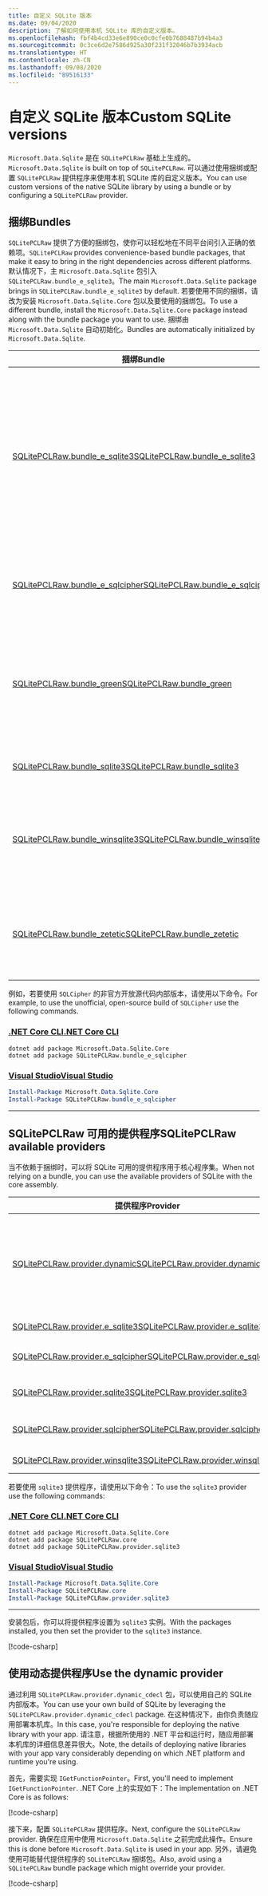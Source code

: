 ```yaml
---
title: 自定义 SQLite 版本
ms.date: 09/04/2020
description: 了解如何使用本机 SQLite 库的自定义版本。
ms.openlocfilehash: fbf4b4cd33e6e890ce0c0cfe0b7688487b94b4a3
ms.sourcegitcommit: 0c3ce6d2e7586d925a30f231f32046b7b3934acb
ms.translationtype: HT
ms.contentlocale: zh-CN
ms.lasthandoff: 09/08/2020
ms.locfileid: "89516133"
---
```

# <a name="custom-sqlite-versions"></a><span data-ttu-id="e1b67-103">自定义 SQLite 版本</span><span class="sxs-lookup"><span data-stu-id="e1b67-103">Custom SQLite versions</span></span>

<span data-ttu-id="e1b67-104">`Microsoft.Data.Sqlite` 是在 `SQLitePCLRaw` 基础上生成的。</span><span class="sxs-lookup"><span data-stu-id="e1b67-104">`Microsoft.Data.Sqlite` is built on top of `SQLitePCLRaw`.</span></span> <span data-ttu-id="e1b67-105">可以通过使用捆绑或配置 `SQLitePCLRaw` 提供程序来使用本机 SQLite 库的自定义版本。</span><span class="sxs-lookup"><span data-stu-id="e1b67-105">You can use custom versions of the native SQLite library by using a bundle or by configuring a `SQLitePCLRaw` provider.</span></span>

## <a name="bundles"></a><span data-ttu-id="e1b67-106">捆绑</span><span class="sxs-lookup"><span data-stu-id="e1b67-106">Bundles</span></span>

<span data-ttu-id="e1b67-107">`SQLitePCLRaw` 提供了方便的捆绑包，使你可以轻松地在不同平台间引入正确的依赖项。</span><span class="sxs-lookup"><span data-stu-id="e1b67-107">`SQLitePCLRaw` provides convenience-based bundle packages, that make it easy to bring in the right dependencies across different platforms.</span></span> <span data-ttu-id="e1b67-108">默认情况下，主 `Microsoft.Data.Sqlite` 包引入 `SQLitePCLRaw.bundle_e_sqlite3`。</span><span class="sxs-lookup"><span data-stu-id="e1b67-108">The main `Microsoft.Data.Sqlite` package brings in `SQLitePCLRaw.bundle_e_sqlite3` by default.</span></span> <span data-ttu-id="e1b67-109">若要使用不同的捆绑，请改为安装 `Microsoft.Data.Sqlite.Core` 包以及要使用的捆绑包。</span><span class="sxs-lookup"><span data-stu-id="e1b67-109">To use a different bundle, install the `Microsoft.Data.Sqlite.Core` package instead along with the bundle package you want to use.</span></span> <span data-ttu-id="e1b67-110">捆绑由 `Microsoft.Data.Sqlite` 自动初始化。</span><span class="sxs-lookup"><span data-stu-id="e1b67-110">Bundles are automatically initialized by `Microsoft.Data.Sqlite`.</span></span>

| <span data-ttu-id="e1b67-111">捆绑</span><span class="sxs-lookup"><span data-stu-id="e1b67-111">Bundle</span></span> | <span data-ttu-id="e1b67-112">描述</span><span class="sxs-lookup"><span data-stu-id="e1b67-112">Description</span></span> |
|--|--|
| [<span data-ttu-id="e1b67-113">SQLitePCLRaw.bundle_e_sqlite3</span><span class="sxs-lookup"><span data-stu-id="e1b67-113">SQLitePCLRaw.bundle_e_sqlite3</span></span>](https://www.nuget.org/packages/SQLitePCLRaw.bundle_e_sqlite3) | <span data-ttu-id="e1b67-114">在所有平台上提供一致版本的 SQLite。</span><span class="sxs-lookup"><span data-stu-id="e1b67-114">Provides a consistent version of SQLite on all platforms.</span></span> <span data-ttu-id="e1b67-115">包括 FTS4、FTS5、JSON1 和 R\* 树扩展。</span><span class="sxs-lookup"><span data-stu-id="e1b67-115">Includes the FTS4, FTS5, JSON1, and R\*Tree extensions.</span></span> <span data-ttu-id="e1b67-116">这是默认设置。</span><span class="sxs-lookup"><span data-stu-id="e1b67-116">This is the default.</span></span> |
| [<span data-ttu-id="e1b67-117">SQLitePCLRaw.bundle_e_sqlcipher</span><span class="sxs-lookup"><span data-stu-id="e1b67-117">SQLitePCLRaw.bundle_e_sqlcipher</span></span>](https://www.nuget.org/packages/SQLitePCLRaw.bundle_e_sqlcipher) | <span data-ttu-id="e1b67-118">提供 `SQLCipher` 的非官方开放源代码内部版本。</span><span class="sxs-lookup"><span data-stu-id="e1b67-118">Provides an unofficial, open-source build of `SQLCipher`.</span></span> |
| [<span data-ttu-id="e1b67-119">SQLitePCLRaw.bundle_green</span><span class="sxs-lookup"><span data-stu-id="e1b67-119">SQLitePCLRaw.bundle_green</span></span>](https://www.nuget.org/packages/SQLitePCLRaw.bundle_green) | <span data-ttu-id="e1b67-120">与 `bundle_e_sqlite3` 相同，不同之处是在 iOS 上使用系统 SQLite 库。</span><span class="sxs-lookup"><span data-stu-id="e1b67-120">Same as `bundle_e_sqlite3`, except on iOS where it uses the system SQLite library.</span></span> |
| [<span data-ttu-id="e1b67-121">SQLitePCLRaw.bundle_sqlite3</span><span class="sxs-lookup"><span data-stu-id="e1b67-121">SQLitePCLRaw.bundle_sqlite3</span></span>](https://www.nuget.org/packages/SQLitePCLRaw.bundle_sqlite3) | <span data-ttu-id="e1b67-122">使用系统 SQLite 库。</span><span class="sxs-lookup"><span data-stu-id="e1b67-122">Uses the system SQLite library.</span></span> |
| [<span data-ttu-id="e1b67-123">SQLitePCLRaw.bundle_winsqlite3</span><span class="sxs-lookup"><span data-stu-id="e1b67-123">SQLitePCLRaw.bundle_winsqlite3</span></span>](https://www.nuget.org/packages/SQLitePCLRaw.bundle_winsqlite3) | <span data-ttu-id="e1b67-124">使用 `winsqlite3.dll`（Windows 10 上的系统 SQLite 库）。</span><span class="sxs-lookup"><span data-stu-id="e1b67-124">Uses `winsqlite3.dll`, the system SQLite library on Windows 10.</span></span> |
| [<span data-ttu-id="e1b67-125">SQLitePCLRaw.bundle_zetetic</span><span class="sxs-lookup"><span data-stu-id="e1b67-125">SQLitePCLRaw.bundle_zetetic</span></span>](https://www.nuget.org/packages/SQLitePCLRaw.bundle_zetetic) | <span data-ttu-id="e1b67-126">使用 Zetetic 提供的官方 `SQLCipher` 内部版本（不包括在内）。</span><span class="sxs-lookup"><span data-stu-id="e1b67-126">Uses the official `SQLCipher` builds from Zetetic (not included).</span></span> |

<span data-ttu-id="e1b67-127">例如，若要使用 `SQLCipher` 的非官方开放源代码内部版本，请使用以下命令。</span><span class="sxs-lookup"><span data-stu-id="e1b67-127">For example, to use the unofficial, open-source build of `SQLCipher` use the following commands.</span></span>

### <a name="net-core-cli"></a>[<span data-ttu-id="e1b67-128">.NET Core CLI</span><span class="sxs-lookup"><span data-stu-id="e1b67-128">.NET Core CLI</span></span>](#tab/netcore-cli)

```dotnetcli
dotnet add package Microsoft.Data.Sqlite.Core
dotnet add package SQLitePCLRaw.bundle_e_sqlcipher
```

### <a name="visual-studio"></a>[<span data-ttu-id="e1b67-129">Visual Studio</span><span class="sxs-lookup"><span data-stu-id="e1b67-129">Visual Studio</span></span>](#tab/visual-studio)

``` PowerShell
Install-Package Microsoft.Data.Sqlite.Core
Install-Package SQLitePCLRaw.bundle_e_sqlcipher
```

---

## <a name="sqlitepclraw-available-providers"></a><span data-ttu-id="e1b67-130">SQLitePCLRaw 可用的提供程序</span><span class="sxs-lookup"><span data-stu-id="e1b67-130">SQLitePCLRaw available providers</span></span>

<span data-ttu-id="e1b67-131">当不依赖于捆绑时，可以将 SQLite 可用的提供程序用于核心程序集。</span><span class="sxs-lookup"><span data-stu-id="e1b67-131">When not relying on a bundle, you can use the available providers of SQLite with the core assembly.</span></span>

| <span data-ttu-id="e1b67-132">提供程序</span><span class="sxs-lookup"><span data-stu-id="e1b67-132">Provider</span></span> | <span data-ttu-id="e1b67-133">描述</span><span class="sxs-lookup"><span data-stu-id="e1b67-133">Description</span></span> |
|--|--|
| [<span data-ttu-id="e1b67-134">SQLitePCLRaw.provider.dynamic</span><span class="sxs-lookup"><span data-stu-id="e1b67-134">SQLitePCLRaw.provider.dynamic</span></span>](https://www.nuget.org/packages/SQLitePCLRaw.provider.dynamic) | <span data-ttu-id="e1b67-135">`dynamic` 提供程序加载本机库，而不是使用 <xref:System.Runtime.InteropServices.DllImportAttribute?displayProperty=nameWithType> 属性。</span><span class="sxs-lookup"><span data-stu-id="e1b67-135">The `dynamic` provider loads the native library instead of using <xref:System.Runtime.InteropServices.DllImportAttribute?displayProperty=nameWithType> attributes.</span></span> <span data-ttu-id="e1b67-136">有关使用此提供程序的详细信息，请参阅[使用动态提供程序](#use-the-dynamic-provider)。</span><span class="sxs-lookup"><span data-stu-id="e1b67-136">For more information on using this provider, see [use the dynamic provider](#use-the-dynamic-provider).</span></span> |
| [<span data-ttu-id="e1b67-137">SQLitePCLRaw.provider.e_sqlite3</span><span class="sxs-lookup"><span data-stu-id="e1b67-137">SQLitePCLRaw.provider.e_sqlite3</span></span>](https://www.nuget.org/packages/SQLitePCLRaw.provider.e_sqlite3) | <span data-ttu-id="e1b67-138">`e_sqlite3` 是默认提供程序。</span><span class="sxs-lookup"><span data-stu-id="e1b67-138">The `e_sqlite3` is the default provider.</span></span> |
| [<span data-ttu-id="e1b67-139">SQLitePCLRaw.provider.e_sqlcipher</span><span class="sxs-lookup"><span data-stu-id="e1b67-139">SQLitePCLRaw.provider.e_sqlcipher</span></span>](https://www.nuget.org/packages/SQLitePCLRaw.provider.e_sqlcipher) | <span data-ttu-id="e1b67-140">`e_sqlcipher` 提供程序是非官方且不受支持的 `SQLCipher`。</span><span class="sxs-lookup"><span data-stu-id="e1b67-140">The `e_sqlcipher` provider is the unofficial and unsupported `SQLCipher`.</span></span> |
| [<span data-ttu-id="e1b67-141">SQLitePCLRaw.provider.sqlite3</span><span class="sxs-lookup"><span data-stu-id="e1b67-141">SQLitePCLRaw.provider.sqlite3</span></span>](https://www.nuget.org/packages/SQLitePCLRaw.provider.sqlite3) | <span data-ttu-id="e1b67-142">`sqlite3` 提供程序是系统提供的适用于 iOS、macOS 和 Linux 的 `SQLite`。</span><span class="sxs-lookup"><span data-stu-id="e1b67-142">The `sqlite3` provider is a system-provided `SQLite` for iOS, macOS, and Linux.</span></span> |
| [<span data-ttu-id="e1b67-143">SQLitePCLRaw.provider.sqlcipher</span><span class="sxs-lookup"><span data-stu-id="e1b67-143">SQLitePCLRaw.provider.sqlcipher</span></span>](https://www.nuget.org/packages/SQLitePCLRaw.provider.sqlcipher) | <span data-ttu-id="e1b67-144">`sqlcipher` 提供程序适用于来自 `Zetetic` 的官方 `SQLCipher` 内部版本。</span><span class="sxs-lookup"><span data-stu-id="e1b67-144">The `sqlcipher` provider is for official `SQLCipher` builds from `Zetetic`.</span></span> |
| [<span data-ttu-id="e1b67-145">SQLitePCLRaw.provider.winsqlite3</span><span class="sxs-lookup"><span data-stu-id="e1b67-145">SQLitePCLRaw.provider.winsqlite3</span></span>](https://www.nuget.org/packages/SQLitePCLRaw.provider.winsqlite3) | <span data-ttu-id="e1b67-146">`winsqlite3` 提供程序适用于 Windows 10 环境。</span><span class="sxs-lookup"><span data-stu-id="e1b67-146">The `winsqlite3` provider is for Windows 10 environments.</span></span> |

<span data-ttu-id="e1b67-147">若要使用 `sqlite3` 提供程序，请使用以下命令：</span><span class="sxs-lookup"><span data-stu-id="e1b67-147">To use the `sqlite3` provider use the following commands:</span></span>

### <a name="net-core-cli"></a>[<span data-ttu-id="e1b67-148">.NET Core CLI</span><span class="sxs-lookup"><span data-stu-id="e1b67-148">.NET Core CLI</span></span>](#tab/netcore-cli)

```dotnetcli
dotnet add package Microsoft.Data.Sqlite.Core
dotnet add package SQLitePCLRaw.core
dotnet add package SQLitePCLRaw.provider.sqlite3
```

### <a name="visual-studio"></a>[<span data-ttu-id="e1b67-149">Visual Studio</span><span class="sxs-lookup"><span data-stu-id="e1b67-149">Visual Studio</span></span>](#tab/visual-studio)

``` PowerShell
Install-Package Microsoft.Data.Sqlite.Core
Install-Package SQLitePCLRaw.core
Install-Package SQLitePCLRaw.provider.sqlite3
```

---

<span data-ttu-id="e1b67-150">安装包后，你可以将提供程序设置为 `sqlite3` 实例。</span><span class="sxs-lookup"><span data-stu-id="e1b67-150">With the packages installed, you then set the provider to the `sqlite3` instance.</span></span>

[!code-csharp[](../../../../samples/snippets/standard/data/sqlite/SqliteProviderSample/Program.cs)]

## <a name="use-the-dynamic-provider"></a><span data-ttu-id="e1b67-151">使用动态提供程序</span><span class="sxs-lookup"><span data-stu-id="e1b67-151">Use the dynamic provider</span></span>

<span data-ttu-id="e1b67-152">通过利用 `SQLitePCLRaw.provider.dynamic_cdecl` 包，可以使用自己的 SQLite 内部版本。</span><span class="sxs-lookup"><span data-stu-id="e1b67-152">You can use your own build of SQLite by leveraging the `SQLitePCLRaw.provider.dynamic_cdecl` package.</span></span> <span data-ttu-id="e1b67-153">在这种情况下，由你负责随应用部署本机库。</span><span class="sxs-lookup"><span data-stu-id="e1b67-153">In this case, you're responsible for deploying the native library with your app.</span></span> <span data-ttu-id="e1b67-154">请注意，根据所使用的 .NET 平台和运行时，随应用部署本机库的详细信息差异很大。</span><span class="sxs-lookup"><span data-stu-id="e1b67-154">Note, the details of deploying native libraries with your app vary considerably depending on which .NET platform and runtime you're using.</span></span>

<span data-ttu-id="e1b67-155">首先，需要实现 `IGetFunctionPointer`。</span><span class="sxs-lookup"><span data-stu-id="e1b67-155">First, you'll need to implement `IGetFunctionPointer`.</span></span> <span data-ttu-id="e1b67-156">.NET Core 上的实现如下：</span><span class="sxs-lookup"><span data-stu-id="e1b67-156">The implementation on .NET Core is as follows:</span></span>

[!code-csharp[](../../../../samples/snippets/standard/data/sqlite/SystemLibrarySample/Program.cs?name=snippet_NativeLibraryAdapter)]

<span data-ttu-id="e1b67-157">接下来，配置 `SQLitePCLRaw` 提供程序。</span><span class="sxs-lookup"><span data-stu-id="e1b67-157">Next, configure the `SQLitePCLRaw` provider.</span></span> <span data-ttu-id="e1b67-158">确保在应用中使用 `Microsoft.Data.Sqlite` 之前完成此操作。</span><span class="sxs-lookup"><span data-stu-id="e1b67-158">Ensure this is done before `Microsoft.Data.Sqlite` is used in your app.</span></span> <span data-ttu-id="e1b67-159">另外，请避免使用可能替代提供程序的 `SQLitePCLRaw` 捆绑包。</span><span class="sxs-lookup"><span data-stu-id="e1b67-159">Also, avoid using a `SQLitePCLRaw` bundle package which might override your provider.</span></span>

[!code-csharp[](../../../../samples/snippets/standard/data/sqlite/SystemLibrarySample/Program.cs?name=snippet_SetProvider)]
